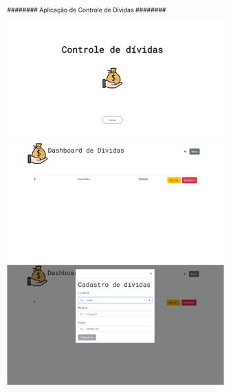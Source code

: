   ######## Aplicação de Controle de Dívidas ########

![](./src/Components/assets/LandingPage.png)
![](./src/Components/assets/Dashboard.png)
![](./src/Components/assets/Cadastro.png)
